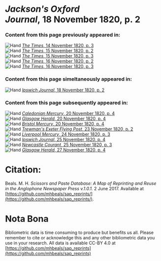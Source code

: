 # *Jackson's Oxford Journal*, 18 November 1820, p. 2  
  
### Content from this page previously appeared in:  
![Hand](http://scissorsandpaste.net/wp-content/uploads/2017/06/smallhandpointer.png) [*The Times*, 14 November 1820, p. 3](https://mhbeals.github.io/sap_html/The-Times/The-Times-14-November-1820-p-3)  
![Hand](http://scissorsandpaste.net/wp-content/uploads/2017/06/smallhandpointer.png) [*The Times*, 15 November 1820, p. 2](https://mhbeals.github.io/sap_html/The-Times/The-Times-15-November-1820-p-2)  
![Hand](http://scissorsandpaste.net/wp-content/uploads/2017/06/smallhandpointer.png) [*The Times*, 15 November 1820, p. 3](https://mhbeals.github.io/sap_html/The-Times/The-Times-15-November-1820-p-3)  
![Hand](http://scissorsandpaste.net/wp-content/uploads/2017/06/smallhandpointer.png) [*The Times*, 16 November 1820, p. 2](https://mhbeals.github.io/sap_html/The-Times/The-Times-16-November-1820-p-2)  
![Hand](http://scissorsandpaste.net/wp-content/uploads/2017/06/smallhandpointer.png) [*The Times*, 16 November 1820, p. 3](https://mhbeals.github.io/sap_html/The-Times/The-Times-16-November-1820-p-3)  
  
### Content from this page simeltaneously appeared in:  
![Hand](http://scissorsandpaste.net/wp-content/uploads/2017/06/smallhandpointer.png) [*Ipswich Journal*, 18 November 1820, p. 2](https://mhbeals.github.io/sap_html/Ipswich-Journal/Ipswich-Journal-18-November-1820-p-2)  
  
### Content from this page subsequently appeared in:  
![Hand](http://scissorsandpaste.net/wp-content/uploads/2017/06/smallhandpointer.png) [*Caledonian Mercury*, 20 November 1820, p. 4](https://mhbeals.github.io/sap_html/Caledonian-Mercury/Caledonian-Mercury-20-November-1820-p-4)  
![Hand](http://scissorsandpaste.net/wp-content/uploads/2017/06/smallhandpointer.png) [*Glasgow Herald*, 20 November 1820, p. 4](https://mhbeals.github.io/sap_html/Glasgow-Herald/Glasgow-Herald-20-November-1820-p-4)  
![Hand](http://scissorsandpaste.net/wp-content/uploads/2017/06/smallhandpointer.png) [*Bristol Mercury*, 20 November 1820, p. 4](https://mhbeals.github.io/sap_html/Bristol-Mercury/Bristol-Mercury-20-November-1820-p-4)  
![Hand](http://scissorsandpaste.net/wp-content/uploads/2017/06/smallhandpointer.png) [*Trewman's Exeter Flying Post*, 23 November 1820, p. 2](https://mhbeals.github.io/sap_html/Trewman's-Exeter-Flying-Post/Trewman's-Exeter-Flying-Post-23-November-1820-p-2)  
![Hand](http://scissorsandpaste.net/wp-content/uploads/2017/06/smallhandpointer.png) [*Liverpool Mercury*, 24 November 1820, p. 3](https://mhbeals.github.io/sap_html/Liverpool-Mercury/Liverpool-Mercury-24-November-1820-p-3)  
![Hand](http://scissorsandpaste.net/wp-content/uploads/2017/06/smallhandpointer.png) [*Ipswich Journal*, 25 November 1820, p. 4](https://mhbeals.github.io/sap_html/Ipswich-Journal/Ipswich-Journal-25-November-1820-p-4)  
![Hand](http://scissorsandpaste.net/wp-content/uploads/2017/06/smallhandpointer.png) [*Newcastle Courant*, 25 November 1820, p. 3](https://mhbeals.github.io/sap_html/Newcastle-Courant/Newcastle-Courant-25-November-1820-p-3)  
![Hand](http://scissorsandpaste.net/wp-content/uploads/2017/06/smallhandpointer.png) [*Glasgow Herald*, 27 November 1820, p. 4](https://mhbeals.github.io/sap_html/Glasgow-Herald/Glasgow-Herald-27-November-1820-p-4)  


# Citation: 

Beals. M. H. *Scissors and Paste Database: A Map of Reprinting and Reuse in the Anglophone Newspaper Press v.1.0.1.* 2 June 2017. Available at [https://github.com/mhbeals/sap_reprints/](https://github.com/mhbeals/sap_reprints/). 

# Nota Bona

Bibliometric data is time consuming to produce but benefits us all. Please remember to cite or acknowledge this and any other bibliometric data you use in your research. All data is available CC-BY 4.0 at [https://github.com/mhbeals/sap_reprints](https://github.com/mhbeals/sap_reprints)